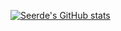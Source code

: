 [![Seerde's GitHub stats](https://github-readme-stats.vercel.app/api?username=seerde&theme=radical)](https://github.com/seerde/github-readme-stats)
